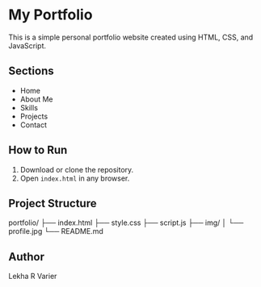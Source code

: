 # My Portfolio

This is a simple personal portfolio website created using HTML, CSS, and JavaScript.

## Sections
- Home
- About Me
- Skills
- Projects
- Contact

## How to Run
1. Download or clone the repository.
2. Open `index.html` in any browser.

## Project Structure
portfolio/
├── index.html
├── style.css
├── script.js
├── img/
│ └── profile.jpg
└── README.md


## Author
Lekha R Varier
